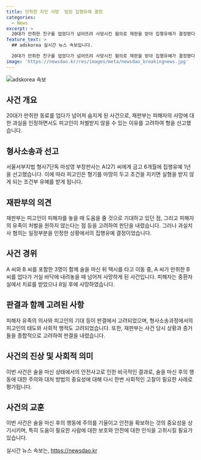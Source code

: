 ```yaml
---
title: 만취한 지인 사망  법원 집행유예 결정
categories:
  - News
excerpt: >
  20대가 만취한 친구를 업었다가 넘어뜨려 사망시킨 혐의로 재판을 받아 집행유예가 결정됐다. 서울서부지법은 피고인이 피해자를 놓을 때 발생한 사고는 일부 과실로 보지만, 공동피고와 피해자 유족의 의견을 고려해 집행유예 결정했다. 사고 당시 피고인은 만취한 피해자를 업고 집으로 가던 중 넘어뜨리면서 사고가 발생했으며, 피해자는 이후 사망했다. (사진=)
feature_text: >
  ## adskorea 실시간 뉴스 속보입니다.

  20대가 만취한 친구를 업었다가 넘어뜨려 사망시킨 혐의로 재판을 받아 집행유예가 결정됐다. 서울서부지법은 피고인이 피해자를 놓을 때 발생한 사고는 일부 과실로 보지만, 공동피고와 피해자 유족의 의견을 고려해 집행유예 결정했다. 사고 당시 피고인은 만취한 피해자를 업고 집으로 가던 중 넘어뜨리면서 사고가 발생했으며, 피해자는 이후 사망했다. (사진=)
image: 'https://newsdao.kr/res/images/meta/newsdao_breakingnews.jpg'
---
```


<p><img src="https://newsdao.kr/res/images/meta/newsdao_breakingnews.jpg" alt="adskorea 속보" /></p>

<h2 data-ke-size="size26">사건 개요</h2>

<p data-ke-size="size16">20대가 만취한 동료를 업다가 넘어져 숨지게 된 사건으로, 재판부는 피해자의 사망에 대한 과실을 인정하면서도 피고인이 처벌받지 않을 수 있는 이유를 고려하여 형을 선고했습니다.</p>

<h2 data-ke-size="size26">형사소송과 선고</h2>

<p data-ke-size="size16">서울서부지법 형사7단독 마성영 부장판사는 A(27) 씨에게 금고 6개월에 집행유예 1년을 선고했습니다. 이에 따라 피고인은 형기를 마땅히 두고 조건을 지키면 실형을 받지 않게 되는 조건부 유예를 받게 됩니다.</p>

<h2 data-ke-size="size26">재판부의 의견</h2>

<p data-ke-size="size16">재판부는 피고인이 피해자를 놓을 때 도움을 줄 것으로 기대하고 있던 점, 그리고 피해자의 유족이 처벌을 원하지 않는다는 점 등을 고려하여 판단을 내렸습니다. 그러나 과실치사 혐의는 일정부분을 인정한 상황에서의 집행유예 결정이었습니다.</p>

<h2 data-ke-size="size26">사건 경위</h2>

<p data-ke-size="size16">A 씨와 B 씨를 포함한 3명이 함께 술을 마신 뒤 택시를 타고 이동 중, A 씨가 만취한 B 씨를 업다가 거실 바닥에 내려놓을 때 넘어져 사망하게 된 사건입니다. 피해자는 중환자실에서 치료를 받았으나 8일 후에 사망하였습니다.</p>

<h2 data-ke-size="size26">판결과 함께 고려된 사항</h2>

<p data-ke-size="size16">피해자 유족의 의사와 피고인의 기대 등이 판결에서 고려되었으며, 형사소송과정에서의 피고인의 태도와 사회적 행적도 고려되었습니다. 또한, 재판부는 사건 당시 상황과 증거들을 종합적으로 고려하여 판결을 내렸습니다.</p>

<h2 data-ke-size="size26">사건의 진상 및 사회적 의미</h2>

<p data-ke-size="size16">이번 사건은 술을 마신 상태에서의 안전사고로 인한 비극적인 결과로, 술을 마신 후의 행동에 대한 주의와 대처 방법의 중요성에 대해 다시 한번 사회적인 고찰이 필요한 사례로 평가됩니다.</p>

<h2 data-ke-size="size26">사건의 교훈</h2>

<p data-ke-size="size16">이번 사건은 술을 마신 후의 행동에 주의를 기울이고 안전을 확보하는 것의 중요성을 상기시키며, 특히 도움이 필요한 사람에 대한 보호와 안전에 대한 인식을 고취시킬 필요가 있습니다.</p>
실시간 뉴스 속보는, <a href="https://newsdao.kr" rel="dofollow">https://newsdao.kr</a>


